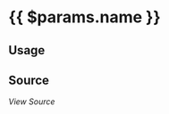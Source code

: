 <h1>{{ $params.name }}</h1>

<FunctionInfo :name="$params.name" />

<script setup>
import { metadata } from 'reactive-vscode-metadata'
import { withBase, useData } from 'vitepress'

const { params, title } = useData()

const fn = metadata.functions.find(fn => fn.name === params.value.name)

// A workaround for https://github.com/vuejs/vitepress/issues/3758
document.title = `${fn.name} | Reactive VSCode`

const sourcePath = `packages/core/${fn.isComposable ? 'composables' : 'utils'}/${fn.name}.ts`
</script>

## Usage

<!-- @content -->

## Source

<a :href="`https://github.com/kermanx/reactive-vscode/blob/main/${sourcePath}`" target="_blank"><i i-carbon-logo-github text-black dark:text-white mb-1 text-lg /> View Source</a>
